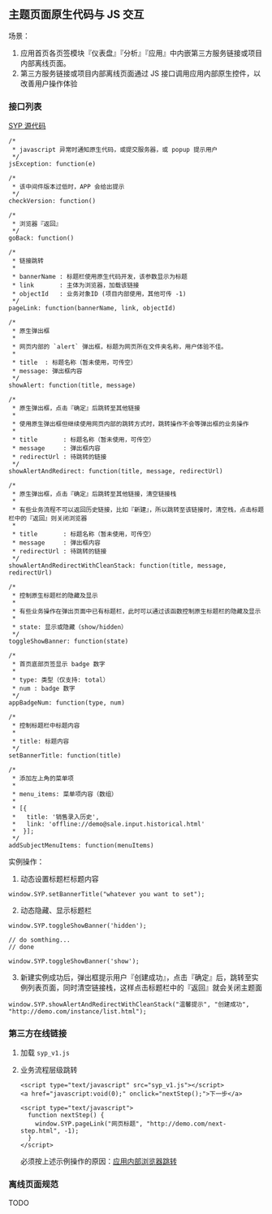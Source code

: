 ## 主题页面原生代码与 JS 交互

场景：

1. 应用首页各页签模块『仪表盘』『分析』『应用』中内嵌第三方服务链接或项目内部离线页面。
2. 第三方服务链接或项目内部离线页面通过 JS 接口调用应用内部原生控件，以改善用户操作体验

### 接口列表

[SYP 源代码](/docs/developer/syp_v1.js.md)

```
/*
 * javascript 异常时通知原生代码，或提交服务器，或 popup 提示用户
 */
jsException: function(e)

/*
 * 该中间件版本过低时，APP 会给出提示
 */
checkVersion: function()

/*
 * 浏览器『返回』
 */
goBack: function()

/*
 * 链接跳转
 *
 * bannerName : 标题栏使用原生代码开发，该参数显示为标题
 * link       : 主体为浏览器，加载该链接
 * objectId   : 业务对象ID (项目内部使用，其他可传 -1)
 */
pageLink: function(bannerName, link, objectId)

/*
 * 原生弹出框
 *
 * 网页内部的 `alert` 弹出框，标题为网页所在文件夹名称，用户体验不佳。
 *
 * title  : 标题名称（暂未使用，可传空）
 * message: 弹出框内容
 */
showAlert: function(title, message)

/*
 * 原生弹出框，点击『确定』后跳转至其他链接
 *
 * 使用原生弹出框但继续使用网页内部的跳转方式时，跳转操作不会等弹出框的业务操作
 *
 * title       : 标题名称（暂未使用，可传空）
 * message     : 弹出框内容
 * redirectUrl : 待跳转的链接
 */
showAlertAndRedirect: function(title, message, redirectUrl)

/*
 * 原生弹出框，点击『确定』后跳转至其他链接，清空链接栈
 *
 * 有些业务流程不可以返回历史链接，比如『新建』，所以跳转至该链接时，清空栈，点击标题栏中的『返回』则关闭浏览器
 *
 * title       : 标题名称（暂未使用，可传空）
 * message     : 弹出框内容
 * redirectUrl : 待跳转的链接
 */
showAlertAndRedirectWithCleanStack: function(title, message, redirectUrl)

/*
 * 控制原生标题栏的隐藏及显示
 *
 * 有些业务操作在弹出页面中已有标题栏，此时可以通过该函数控制原生标题栏的隐藏及显示
 *
 * state: 显示或隐藏（show/hidden）
 */
toggleShowBanner: function(state)

/*
 * 首页底部页签显示 badge 数字
 *
 * type: 类型（仅支持: total）
 * num : badge 数字
 */
appBadgeNum: function(type, num)

/*
 * 控制标题栏中标题内容
 *
 * title: 标题内容
 */
setBannerTitle: function(title)

/*
 * 添加左上角的菜单项
 *
 * menu_items: 菜单项内容（数组）
 *
 * [{
 *   title: '销售录入历史',
 *   link: 'offline://demo@sale.input.historical.html'
 *  }];
 */
addSubjectMenuItems: function(menuItems)
```

实例操作：

1. 动态设置标题栏标题内容

```
window.SYP.setBannerTitle("whatever you want to set");
```

2. 动态隐藏、显示标题栏

```
window.SYP.toggleShowBanner('hidden');

// do somthing...
// done

window.SYP.toggleShowBanner('show');
```

3. 新建实例成功后，弹出框提示用户『创建成功』，点击『确定』后，跳转至实例列表页面，同时清空链接栈，这样点击标题栏中的『返回』就会关闭主题面

```
window.SYP.showAlertAndRedirectWithCleanStack("温馨提示", "创建成功", "http://demo.com/instance/list.html");
```

### 第三方在线链接

1. 加载 `syp_v1.js`
2. 业务流程层级跳转

    ```
    <script type="text/javascript" src="syp_v1.js"></script>
    <a href="javascript:void(0);" onclick="nextStep();">下一步</a>

    <script type="text/javascript">
      function nextStep() {
        window.SYP.pageLink("网页标题", "http://demo.com/next-step.html", -1);
      }
    </script>
    ```

    必须按上述示例操作的原因：[应用内部浏览器跳转](/docs/developer/module-app.md)

### 离线页面规范

TODO



